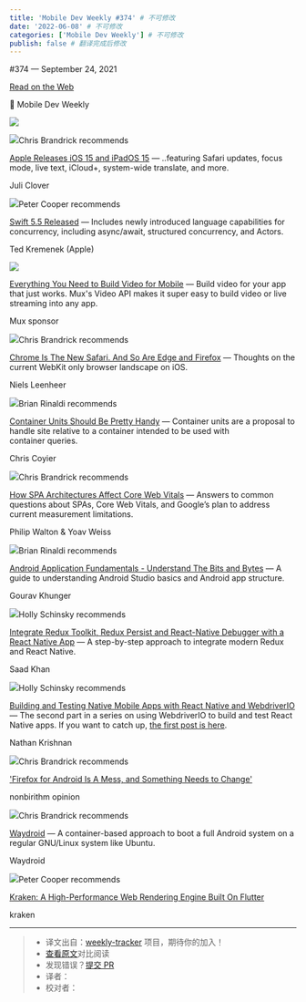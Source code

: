 ```yaml
---
title: 'Mobile Dev Weekly #374' # 不可修改
date: '2022-06-08' # 不可修改
categories: ['Mobile Dev Weekly'] # 不可修改
publish: false # 翻译完成后修改
---
```


<!--以上是预览信息，图片一张或限制百字左右，前者优先，全文请使用二级及以下标题-->
<!-- more -->

#​374 — September 24, 2021

[Read on the Web](https://mobiledevweekly.com/link/114102/web)

📱 Mobile Dev Weekly

![](https://res.cloudinary.com/cpress/image/upload/w_1280,e_sharpen:60/v1632478537/jf6l7rtnjqpyve5t2u0j.jpg)

![](https://cooperpress.s3.amazonaws.com/chrisbrandrick.png)Chris Brandrick recommends

[Apple Releases iOS 15 and iPadOS 15](https://mobiledevweekly.com/link/114103/web) — ..featuring Safari updates, focus mode, live text, iCloud+, system-wide translate, and more.

Juli Clover

![](https://cooperpress.s3.amazonaws.com/peterc.png)Peter Cooper recommends

[Swift 5.5 Released](https://mobiledevweekly.com/link/114104/web) — Includes newly introduced language capabilities for concurrency, including async/await, structured concurrency, and Actors.

Ted Kremenek (Apple)

[![](https://copm.s3.amazonaws.com/c2101670.png)](https://mobiledevweekly.com/link/114105/web)

[Everything You Need to Build Video for Mobile](https://mobiledevweekly.com/link/114105/web) — Build video for your app that just works. Mux's Video API makes it super easy to build video or live streaming into any app.

Mux sponsor

![](https://cooperpress.s3.amazonaws.com/chrisbrandrick.png)Chris Brandrick recommends

[Chrome Is The New Safari. And So Are Edge and Firefox](https://mobiledevweekly.com/link/114106/web) — Thoughts on the current WebKit only browser landscape on iOS.

Niels Leenheer

![](https://cooperpress.s3.amazonaws.com/remotesynth.png)Brian Rinaldi recommends

[Container Units Should Be Pretty Handy](https://mobiledevweekly.com/link/114107/web) — Container units are a proposal to handle site relative to a container intended to be used with container queries.

Chris Coyier

![](https://cooperpress.s3.amazonaws.com/chrisbrandrick.png)Chris Brandrick recommends

[How SPA Architectures Affect Core Web Vitals](https://mobiledevweekly.com/link/114108/web) — Answers to common questions about SPAs, Core Web Vitals, and Google’s plan to address current measurement limitations.

Philip Walton & Yoav Weiss

![](https://cooperpress.s3.amazonaws.com/remotesynth.png)Brian Rinaldi recommends

[Android Application Fundamentals - Understand The Bits and Bytes](https://mobiledevweekly.com/link/114109/web) — A guide to understanding Android Studio basics and Android app structure.

Gourav Khunger

![](https://cooperpress.s3.amazonaws.com/devgirlfl.png)Holly Schinsky recommends

[Integrate Redux Toolkit, Redux Persist and React-Native Debugger with a React Native App](https://mobiledevweekly.com/link/114110/web) — A step-by-step approach to integrate modern Redux and React Native.

Saad Khan

![](https://cooperpress.s3.amazonaws.com/devgirlfl.png)Holly Schinsky recommends

[Building and Testing Native Mobile Apps with React Native and WebdriverIO](https://mobiledevweekly.com/link/114111/web) — The second part in a series on using WebdriverIO to build and test React Native apps. If you want to catch up, [the first post is here](https://mobiledevweekly.com/link/114112/web).

Nathan Krishnan

![](https://cooperpress.s3.amazonaws.com/chrisbrandrick.png)Chris Brandrick recommends

['Firefox for Android Is A Mess, and Something Needs to Change'](https://mobiledevweekly.com/link/114113/web)

nonbirithm opinion

![](https://cooperpress.s3.amazonaws.com/chrisbrandrick.png)Chris Brandrick recommends

[Waydroid](https://mobiledevweekly.com/link/114114/web) — A container-based approach to boot a full Android system on a regular GNU/Linux system like Ubuntu.

Waydroid

![](https://cooperpress.s3.amazonaws.com/peterc.png)Peter Cooper recommends

[Kraken: A High-Performance Web Rendering Engine Built On Flutter](https://mobiledevweekly.com/link/114115/web)

kraken

---
> * 译文出自：[weekly-tracker](https://github.com/FEDarling/weekly-tracker) 项目，期待你的加入！
> * [查看原文](https://mobiledevweekly.com/issues/374)对比阅读
> * 发现错误？[提交 PR](https://github.com/FEDarling/weekly-tracker/blob/main/weeklys/mobile_dev_weekly/374)
> * 译者：
> * 校对者：
